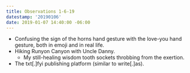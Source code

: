 ```yaml
---
title: Observations 1-6-19
datestamp: '20190106'
date: 2019-01-07 14:40:00 -06:00
---
```


- Confusing the sign of the horns hand gesture with the love-you hand gesture, both in emoji and in real life.
- Hiking Runyon Canyon with Uncle Danny.
	- My still-healing wisdom tooth sockets throbbing from the exertion.
- The txt[.]fyi publishing platform (similar to write[.]as).
